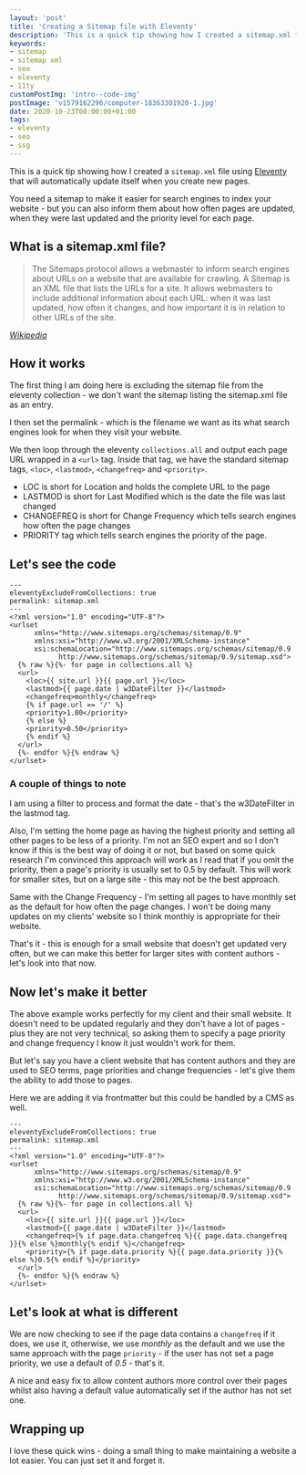 ```yaml
---
layout: 'post'
title: 'Creating a Sitemap file with Eleventy'
description: 'This is a quick tip showing how I created a sitemap.xml file using Eleventy that will automatically update itself when you create new pages'
keywords:
- sitemap
- sitemap xml
- seo
- eleventy
- 11ty
customPostImg: 'intro--code-img'
postImage: 'v1579162296/computer-18363301920-1.jpg'
date: 2020-10-23T00:00:00+01:00
tags:
- eleventy
- seo
- ssg
---
```


This is a quick tip showing how I created a ```sitemap.xml``` file using [Eleventy](https://www.11ty.dev "Eleventy - the simpler static site generator") that will automatically update itself when you create new pages.

You need a sitemap to make it easier for search engines to index your website - but you can also inform them about how often pages are updated, when they were last updated and the priority level for each page.


## What is a sitemap.xml file?

>The Sitemaps protocol allows a webmaster to inform search engines about URLs on a website that are available for crawling. A Sitemap is an XML file that lists the URLs for a site. It allows webmasters to include additional information about each URL: when it was last updated, how often it changes, and how important it is in relation to other URLs of the site.

*[Wikipedia](https://en.wikipedia.org/wiki/Sitemaps)*

## How it works

The first thing I am doing here is excluding the sitemap file from the eleventy collection - we don't want the sitemap listing the sitemap.xml file as an entry.

I then set the permalink - which is the filename we want as its what search engines look for when they visit your website.

We then loop through the eleventy ```collections.all``` and output each page URL wrapped in a ```<url>``` tag. Inside that tag, we have the standard sitemap tags, ```<loc>```, ```<lastmod>```, ```<changefreq>``` and ```<priority>```.

- LOC is short for Location and holds the complete URL to the page
- LASTMOD is short for Last Modified which is the date the file was last changed
- CHANGEFREQ is short for Change Frequency which tells search engines how often the page changes
- PRIORITY tag which tells search engines the priority of the page.

## Let's see the code

```
---
eleventyExcludeFromCollections: true
permalink: sitemap.xml
---
<?xml version="1.0" encoding="UTF-8"?>
<urlset
      xmlns="http://www.sitemaps.org/schemas/sitemap/0.9"
      xmlns:xsi="http://www.w3.org/2001/XMLSchema-instance"
      xsi:schemaLocation="http://www.sitemaps.org/schemas/sitemap/0.9
            http://www.sitemaps.org/schemas/sitemap/0.9/sitemap.xsd">
  {% raw %}{%- for page in collections.all %}
  <url>
    <loc>{{ site.url }}{{ page.url }}</loc>
    <lastmod>{{ page.date | w3DateFilter }}</lastmod>
    <changefreq>monthly</changefreq>
    {% if page.url == '/' %}
    <priority>1.00</priority>
    {% else %}
    <priority>0.50</priority>
    {% endif %}
  </url>
  {%- endfor %}{% endraw %}
</urlset>
```

### A couple of things to note

I am using a filter to process and format the date - that's the w3DateFilter in the lastmod tag.

Also, I'm setting the home page as having the highest priority and setting all other pages to be less of a priority. I'm not an SEO expert and so I don't know if this is the best way of doing it or not, but based on some quick research I'm convinced this approach will work as I read that if you omit the priority, then a page's priority is usually set to 0.5 by default. This will work for smaller sites, but on a large site - this may not be the best approach.

Same with the Change Frequency - I'm setting all pages to have monthly set as the default for how often the page changes. I won't be doing many updates on my clients' website so I think monthly is appropriate for their website.

That's it - this is enough for a small website that doesn't get updated very often, but we can make this better for larger sites with content authors - let's look into that now.

## Now let's make it better

The above example works perfectly for my client and their small website. It doesn't need to be updated regularly and they don't have a lot of pages - plus they are not very technical, so asking them to specify a page priority and change frequency I know it just wouldn't work for them.

But let's say you have a client website that has content authors and they are used to SEO terms, page priorities and change frequencies - let's give them the ability to add those to pages.

Here we are adding it via frontmatter but this could be handled by a CMS as well.

```
---
eleventyExcludeFromCollections: true
permalink: sitemap.xml
---
<?xml version="1.0" encoding="UTF-8"?>
<urlset
      xmlns="http://www.sitemaps.org/schemas/sitemap/0.9"
      xmlns:xsi="http://www.w3.org/2001/XMLSchema-instance"
      xsi:schemaLocation="http://www.sitemaps.org/schemas/sitemap/0.9
            http://www.sitemaps.org/schemas/sitemap/0.9/sitemap.xsd">
  {% raw %}{%- for page in collections.all %}
  <url>
    <loc>{{ site.url }}{{ page.url }}</loc>
    <lastmod>{{ page.date | w3DateFilter }}</lastmod>
    <changefreq>{% if page.data.changefreq %}{{ page.data.changefreq }}{% else %}monthly{% endif %}</changefreq>
    <priority>{% if page.data.priority %}{{ page.data.priority }}{% else %}0.5{% endif %}</priority>
  </url>
  {%- endfor %}{% endraw %}
</urlset>
```

## Let's look at what is different

We are now checking to see if the page data contains a ```changefreq``` if it does, we use it, otherwise, we use *monthly* as the default and we use the same approach with the page ```priority``` - if the user has not set a page priority, we use a default of *0.5* - that's it.

A nice and easy fix to allow content authors more control over their pages whilst also having a default value automatically set if the author has not set one.

## Wrapping up
I love these quick wins - doing a small thing to make maintaining a website a lot easier. You can just set it and forget it.
